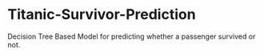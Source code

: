 # Titanic-Survivor-Prediction
Decision Tree Based Model for predicting whether a passenger survived or not.
